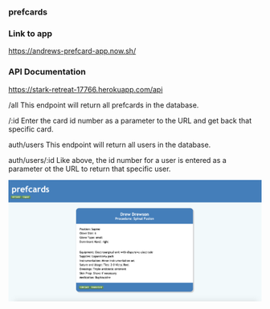 ### prefcards

### Link to app
https://andrews-prefcard-app.now.sh/

### API Documentation
https://stark-retreat-17766.herokuapp.com/api

/all
This endpoint will return all prefcards in the database.

/:id
Enter the card id number as a parameter to the URL and get back that specific card.

auth/users
This endpoint will return all users in the database.

auth/users/:id
Like above, the id number for a user is entered as a parameter ot the URL to return that specific user.

![alt text](./img1.png)


